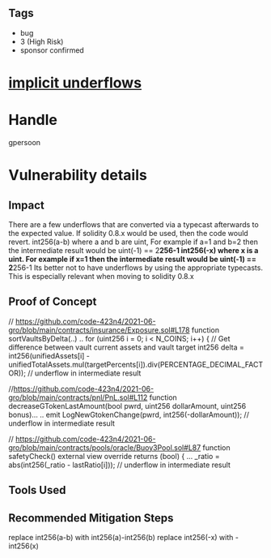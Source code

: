 ## Tags

- bug
- 3 (High Risk)
- sponsor confirmed

# [implicit underflows](https://github.com/code-423n4/2021-06-gro-findings/issues/6) 

# Handle

gpersoon


# Vulnerability details

## Impact
There are a few underflows that are converted via a typecast afterwards to the expected value. If solidity 0.8.x would be used, then the code would revert.
int256(a-b)  where a and b are uint, For example if a=1 and b=2 then the intermediate result would be uint(-1) == 2**256-1
int256(-x) where x is a uint. For example if x=1 then the intermediate result would be uint(-1) == 2**256-1
Its better not to have underflows by using the appropriate typecasts.
This is especially relevant when moving to solidity 0.8.x

## Proof of Concept
// https://github.com/code-423n4/2021-06-gro/blob/main/contracts/insurance/Exposure.sol#L178
function sortVaultsByDelta(..)
..
        for (uint256 i = 0; i < N_COINS; i++) {
            // Get difference between vault current assets and vault target
            int256 delta = int256(unifiedAssets[i] - unifiedTotalAssets.mul(targetPercents[i]).div(PERCENTAGE_DECIMAL_FACTOR)); // underflow in intermediate result

//https://github.com/code-423n4/2021-06-gro/blob/main/contracts/pnl/PnL.sol#L112
 function decreaseGTokenLastAmount(bool pwrd, uint256 dollarAmount, uint256 bonus)...
..
 emit LogNewGtokenChange(pwrd, int256(-dollarAmount)); // underflow in intermediate result

// https://github.com/code-423n4/2021-06-gro/blob/main/contracts/pools/oracle/Buoy3Pool.sol#L87
 function safetyCheck() external view override returns (bool) {
      ...
            _ratio = abs(int256(_ratio - lastRatio[i])); // underflow in intermediate result
  
## Tools Used

## Recommended Mitigation Steps
replace int256(a-b) with int256(a)-int256(b)
replace int256(-x)   with -int256(x)


